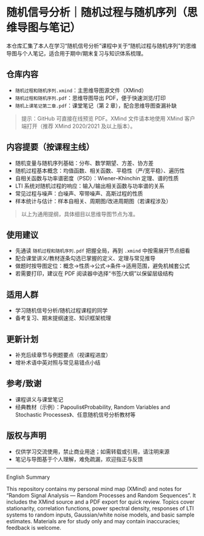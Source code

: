 # 随机信号分析｜随机过程与随机序列（思维导图与笔记）

本仓库汇集了本人在学习“随机信号分析”课程中关于“随机过程与随机序列”的思维导图与个人笔记，适合用于期中/期末复习与知识体系梳理。

## 仓库内容
- `随机过程和随机序列.xmind`：主思维导图源文件（XMind）
- `随机过程和随机序列.pdf`：思维导图导出 PDF，便于快速浏览/打印
- `随机上课笔记第二章.pdf`：课堂笔记（第 2 章），配合思维导图查漏补缺

> 提示：GitHub 可直接在线预览 PDF。XMind 文件请本地使用 XMind 客户端打开（推荐 XMind 2020/2021 及以上版本）。

## 内容提要（按课程主线）
- 随机变量与随机序列基础：分布、数学期望、方差、协方差
- 随机过程基本概念：均值函数、相关函数、平稳性（严/宽平稳）、遍历性
- 自相关函数与功率谱密度（PSD）：Wiener–Khinchin 定理、谱的性质
- LTI 系统对随机过程的响应：输入/输出相关函数与功率谱的关系
- 常见过程与噪声：白噪声、窄带噪声、高斯过程的性质
- 样本统计与估计：样本自相关、周期图/改进周期图（若课程涉及）

> 以上为通用提纲，具体细目以思维导图节点为准。

## 使用建议
- 先通读 `随机过程和随机序列.pdf` 把握全局，再到 `.xmind` 中按需展开节点细看
- 配合课堂讲义/教材逐条勾选已掌握的定义、定理与常见推导
- 做题时按导图定位：概念→性质→公式→条件→适用范围，避免机械套公式
- 若需要打印，建议在 PDF 阅读器中选择“书签/大纲”以保留层级结构

## 适用人群
- 学习随机信号分析/随机过程课程的同学
- 备考复习、期末提纲速览、知识框架梳理

## 更新计划
- 补充后续章节与例题要点（视课程进度）
- 增补术语中英对照与常见易错点小结

## 参考/致谢
- 课程讲义与课堂笔记
- 经典教材（示例）：Papoulis《Probability, Random Variables and Stochastic Processes》、任意随机信号分析教材等

## 版权与声明
- 仅供学习交流使用，禁止商业用途；如需转载或引用，请注明来源
- 笔记与导图基于个人理解，难免疏漏，欢迎指正与反馈

---

English Summary

This repository contains my personal mind map (XMind) and notes for “Random Signal Analysis — Random Processes and Random Sequences”. It includes the XMind source and a PDF export for quick review. Topics cover stationarity, correlation functions, power spectral density, responses of LTI systems to random inputs, Gaussian/white noise models, and basic sample estimates. Materials are for study only and may contain inaccuracies; feedback is welcome.
